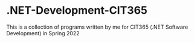 # .NET-Development-CIT365
This is a collection of programs written by me for CIT365 (.NET Software Development) in Spring 2022

